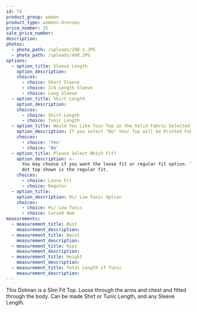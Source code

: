 ```yaml
---
id: T4
product_group: woman
product_type: womens-dresses
price_number: 35
sale_price_number:
description:
photos:
  - photo_path: /uploads/280-1.JPG
  - photo_path: /uploads/498.JPG
options:
  - option_title: Sleeve Length
    option_description:
    choices:
      - choice: Short Sleeve
      - choice: 3/4 Length Sleeve
      - choice: Long Sleeve
  - option_title: Shirt Length
    option_description:
    choices:
      - choice: Shirt Length
      - choice: Tunic Length
  - option_title: Would You Like Your Top in the Solid Fabric Selected?
    option_description: If you select "No" Your Top will be Printed Fabric Selected.
    choices:
      - choice: 'Yes'
      - choice: 'No'
  - option_title: Please Select Which Fit?
    option_description: >-
      You may choose if you want the loose fit or regular fit option. The polka
      dot top shown is the regular fit.
    choices:
      - choice: Loose Fit
      - choice: Regular
  - option_title:
    option_description: Hi/ Low Tunic Option
    choices:
      - choice: Hi/ Low Tunic
      - choice: Curved Hem
measurements:
  - measurement_title: Bust
    measurement_description:
  - measurement_title: Waist
    measurement_description:
  - measurement_title: Hips
    measurement_description:
  - measurement_title: Height
    measurement_description:
  - measurement_title: Total Length if Tunic
    measurement_description:
---
```


This Dolman is a Slim Fit Top. Loose through the arms and chest and fitted through the body. Can be made Shirt or Tunic Length, and any Sleeve Length.